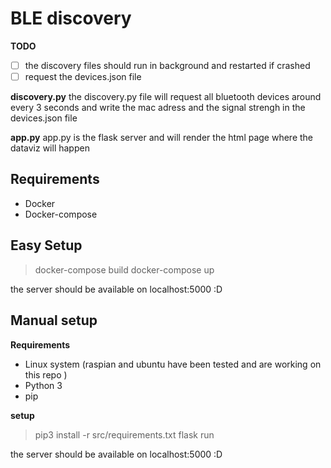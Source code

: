 # BLE discovery

**TODO**
- [ ] the discovery files should run in background and restarted if crashed
- [ ] request the devices.json file 

**discovery.py**
the discovery.py file will request all bluetooth devices around every 3 seconds and write the mac adress and the signal strengh in the devices.json file

**app.py**
app.py is the flask server and will render the html page where the dataviz will happen

## Requirements
- Docker
- Docker-compose

## Easy Setup 
> docker-compose build
> docker-compose up

the server should be available on localhost:5000 :D

## Manual setup

**Requirements**
- Linux system (raspian and ubuntu have been tested and are working on this repo )
- Python 3 
- pip

**setup**
> pip3 install -r src/requirements.txt
> flask run

the server should be available on localhost:5000 :D